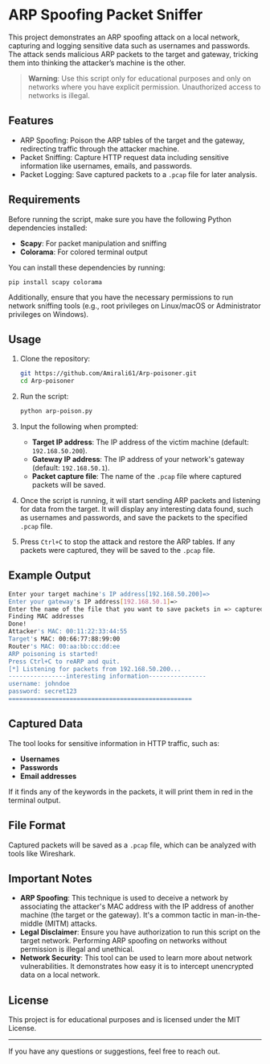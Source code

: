 
# ARP Spoofing Packet Sniffer

This project demonstrates an ARP spoofing attack on a local network, capturing and logging sensitive data such as usernames and passwords. The attack sends malicious ARP packets to the target and gateway, tricking them into thinking the attacker’s machine is the other.

> **Warning**: Use this script only for educational purposes and only on networks where you have explicit permission. Unauthorized access to networks is illegal.

## Features

- ARP Spoofing: Poison the ARP tables of the target and the gateway, redirecting traffic through the attacker machine.
- Packet Sniffing: Capture HTTP request data including sensitive information like usernames, emails, and passwords.
- Packet Logging: Save captured packets to a `.pcap` file for later analysis.

## Requirements

Before running the script, make sure you have the following Python dependencies installed:

- **Scapy**: For packet manipulation and sniffing
- **Colorama**: For colored terminal output

You can install these dependencies by running:

```
pip install scapy colorama
```

Additionally, ensure that you have the necessary permissions to run network sniffing tools (e.g., root privileges on Linux/macOS or Administrator privileges on Windows).

## Usage

1. Clone the repository:

    ```bash
    git https://github.com/Amirali61/Arp-poisoner.git
    cd Arp-poisoner
    ```

2. Run the script:

    ```bash
    python arp-poison.py
    ```

3. Input the following when prompted:

    - **Target IP address**: The IP address of the victim machine (default: `192.168.50.200`).
    - **Gateway IP address**: The IP address of your network's gateway (default: `192.168.50.1`).
    - **Packet capture file**: The name of the `.pcap` file where captured packets will be saved.

4. Once the script is running, it will start sending ARP packets and listening for data from the target. It will display any interesting data found, such as usernames and passwords, and save the packets to the specified `.pcap` file.

5. Press `Ctrl+C` to stop the attack and restore the ARP tables. If any packets were captured, they will be saved to the `.pcap` file.

## Example Output

```bash
Enter your target machine's IP address[192.168.50.200]=>
Enter your gateway's IP address[192.168.50.1]=>
Enter the name of the file that you want to save packets in => captured_packets
Finding MAC addresses
Done!
Attacker's MAC: 00:11:22:33:44:55
Target's MAC: 00:66:77:88:99:00
Router's MAC: 00:aa:bb:cc:dd:ee
ARP poisoning is started!
Press Ctrl+C to reARP and quit.
[*] Listening for packets from 192.168.50.200...
----------------interesting information----------------
username: johndoe
password: secret123
===================================================
```

## Captured Data

The tool looks for sensitive information in HTTP traffic, such as:

- **Usernames**
- **Passwords**
- **Email addresses**

If it finds any of the keywords in the packets, it will print them in red in the terminal output.

## File Format

Captured packets will be saved as a `.pcap` file, which can be analyzed with tools like Wireshark.

## Important Notes

- **ARP Spoofing**: This technique is used to deceive a network by associating the attacker's MAC address with the IP address of another machine (the target or the gateway). It's a common tactic in man-in-the-middle (MITM) attacks.
- **Legal Disclaimer**: Ensure you have authorization to run this script on the target network. Performing ARP spoofing on networks without permission is illegal and unethical.
- **Network Security**: This tool can be used to learn more about network vulnerabilities. It demonstrates how easy it is to intercept unencrypted data on a local network.

## License

This project is for educational purposes and is licensed under the MIT License.

---

If you have any questions or suggestions, feel free to reach out.
